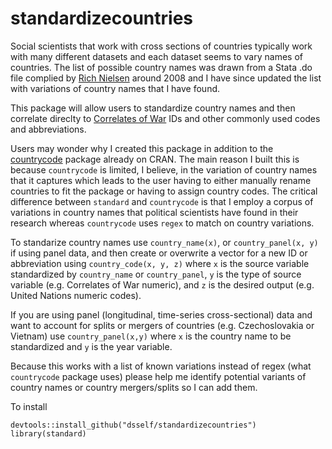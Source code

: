 # standardizecountries
Social scientists that work with cross sections of countries typically work with many different datasets and each dataset seems to vary names of countries. The list of possible country names was drawn from a Stata .do file complied by [Rich Nielsen](http://web.mit.edu/polisci/people/faculty/rich-nielsen.html) around 2008 and I have since updated the list with variations of country names that I have found. 

This package will allow users to standardize country names and then correlate direclty to [Correlates of War](http://www.correlatesofwar.org/) IDs and other commonly used codes and abbreviations.

Users may wonder why I created this package in addition to the  [countrycode](http://cran.r-project.org/web/packages/countrycode/index.html) package already on CRAN. The main reason I built this is because `countrycode` is limited, I believe, in the variation of country names that it captures which leads to the user having to either manually rename countries to fit the package or having to assign country codes. The critical difference between `standard` and `countrycode` is that I employ a corpus of variations in country names that political scientists have found in their research whereas `countrycode` uses `regex` to match on country variations. 

To standarize country names use `country_name(x)`, or `country_panel(x, y)` if using panel data, and then create or overwrite a vector for a new ID or abbreviation using `country_code(x, y, z)` where `x` is the source variable standardized by `country_name` or `country_panel`, `y` is the type of source variable (e.g. Correlates of War numeric), and `z` is the desired output (e.g. United Nations numeric codes).

If you are using panel (longitudinal, time-series cross-sectional) data and want to account for splits or mergers of countries (e.g. Czechoslovakia or Vietnam) use `country_panel(x,y)` where `x` is the country name to be standardized and `y` is the year variable. 

Because this works with a list of known variations instead of regex (what `countrycode` package uses) please help me identify potential variants of country names or country mergers/splits so I can add them.

To install
```
devtools::install_github("dsself/standardizecountries")
library(standard)
```

